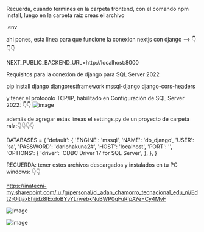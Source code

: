 Recuerda, cuando termines en la carpeta frontend, con el comando npm install, luego en la carpeta raiz creas el archivo

.env

ahi pones, esta linea para que funcione la conexion nextjs con django --> 👇👇👇

NEXT_PUBLIC_BACKEND_URL=http://localhost:8000

Requisitos para la conexion de django para SQL Server 2022

pip install django djangorestframework mssql-django django-cors-headers

y tener el protocolo TCP/IP, habilitado en Configuración de SQL Server 2022: 👇👇
![image](https://github.com/user-attachments/assets/6dbb4134-c065-46a0-85ce-ef5a133381c5)


además de agregar estas líneas el settings.py de un proyecto de carpeta raíz:👇👇👇👇

DATABASES = {
    'default': {
        'ENGINE': 'mssql',
        'NAME': 'db_django',
        'USER': 'sa',
        'PASSWORD': 'dariohakuna2#',
        'HOST': 'localhost',
        'PORT': '',
        'OPTIONS': {
            'driver': 'ODBC Driver 17 for SQL Server',
        },
    },
}

RECUERDA: tener estos archivos descargados y instalados en tu PC windows: 👇👇

https://inatecni-my.sharepoint.com/:u:/g/personal/ci_adan_chamorro_tecnacional_edu_ni/Edt2rOitjaxEhijdz8IExdoBYvYLrwebxNuBWP0qFuRIpA?e=Cy4MvF

![image](https://github.com/user-attachments/assets/6cdcda79-66c6-4495-a592-0efb3185d86f)

![image](https://github.com/user-attachments/assets/e32b74c2-1fe3-41eb-ab6e-771207792a47)



